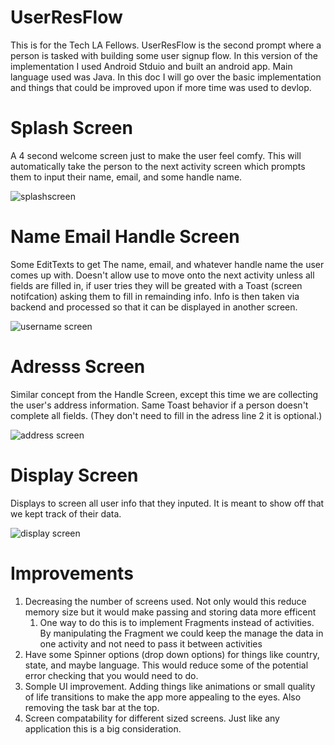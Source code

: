 # UserResFlow
This is for the Tech LA Fellows. UserResFlow is the second prompt where a person is tasked with building some user signup flow.
In this version of the implementation I used Android Stduio and built an android app. Main language used was Java.
In this doc I will go over the basic implementation and things that could be improved upon if more time was used to devlop.

# Splash Screen

A 4 second welcome screen just to make the user feel comfy. This will automatically take the person to the next activity screen
which prompts them to input their name, email, and some handle name.

![splashscreen](splashscreen.png)

# Name Email Handle Screen
Some EditTexts to get The name, email, and whatever handle name the user comes up with. Doesn't allow use to move onto the next
activity unless all fields are filled in, if user tries they will be greated with a Toast (screen notifcation) asking them to
fill in remainding info. Info is then taken via backend and processed so that it can be displayed in another screen.

![username screen](username.png)

# Adresss Screen
Similar concept from the Handle Screen, except this time we are collecting the user's address information. Same Toast behavior if a person doesn't
complete all fields. (They don't need to fill in the adress line 2 it is optional.)

![address screen](address.png)

# Display Screen
Displays to screen all user info that they inputed. It is meant to show off that we kept track of their data.

![display screen](Display.png)

# Improvements

1. Decreasing the number of screens used. Not only would this reduce memory size but it would make passing and storing data more efficent
   1. One way to do this is to implement Fragments instead of activities. By manipulating the Fragment we could keep the manage the data in one activity and not need to pass it between activities
2. Have some Spinner options (drop down options) for things like country, state, and maybe language. This would reduce some of the potential error checking that you would need to do.
3. Somple UI improvement. Adding things like animations or small quality of life transitions to make the app more appealing to the eyes. Also removing the task bar at the top.
4. Screen compatability for different sized screens. Just like any application this is a big consideration.

